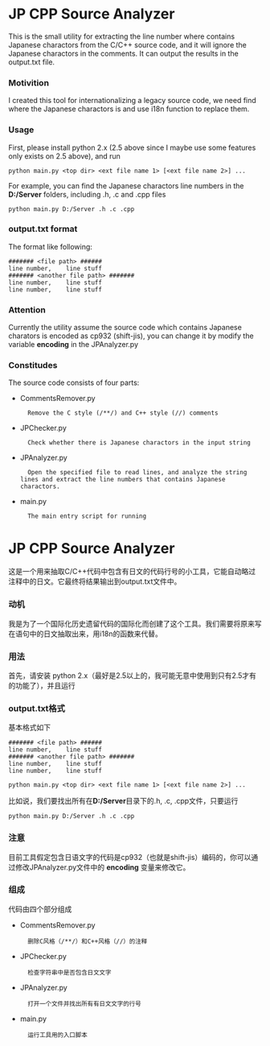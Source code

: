 JP CPP Source Analyzer
======================

This is the small utility for extracting the line number where contains Japanese charactors from the C/C++ source code, and it will ignore the Japanese charactors in the comments. It can output the results in the output.txt file.

### Motivition
I created this tool for internationalizing a legacy source code, we need find where the Japanese charactors is and use i18n function to replace them.

### Usage
First, please install python 2.x (2.5 above since I maybe use some features only exists on 2.5 above), and run

    python main.py <top dir> <ext file name 1> [<ext file name 2>] ...

For example, you can find the Japanese charactors line numbers in the **D:/Server** folders, including .h, .c and .cpp files

    python main.py D:/Server .h .c .cpp

### output.txt format
The format like following:

    ####### <file path> ######
    line number,    line stuff
    ####### <another file path> #######
    line number,    line stuff
    line number,    line stuff

### Attention
Currently the utility assume the source code which contains Japanese charators is encoded as cp932 (shift-jis), you can change it by modify the variable **encoding** in the JPAnalyzer.py

### Constitudes
The source code consists of four parts:

* CommentsRemover.py

        Remove the C style (/**/) and C++ style (//) comments

* JPChecker.py

        Check whether there is Japanese charactors in the input string

* JPAnalyzer.py

        Open the specified file to read lines, and analyze the string lines and extract the line numbers that contains Japanese charactors.

* main.py

        The main entry script for running

JP CPP Source Analyzer
======================

这是一个用来抽取C/C++代码中包含有日文的代码行号的小工具，它能自动略过注释中的日文。它最终将结果输出到output.txt文件中。

### 动机
我是为了一个国际化历史遗留代码的国际化而创建了这个工具。我们需要将原来写在语句中的日文抽取出来，用i18n的函数来代替。

### 用法
首先，请安装 python 2.x（最好是2.5以上的，我可能无意中使用到只有2.5才有的功能了），并且运行

### output.txt格式
基本格式如下

    ####### <file path> ######
    line number,    line stuff
    ####### <another file path> #######
    line number,    line stuff
    line number,    line stuff

    python main.py <top dir> <ext file name 1> [<ext file name 2>] ...

比如说，我们要找出所有在**D:/Server**目录下的.h, .c, .cpp文件，只要运行

    python main.py D:/Server .h .c .cpp

### 注意
目前工具假定包含日语文字的代码是cp932（也就是shift-jis）编码的，你可以通过修改JPAnalyzer.py文件中的 **encoding** 变量来修改它。

### 组成
代码由四个部分组成

* CommentsRemover.py

        删除C风格（/**/）和C++风格（//）的注释

* JPChecker.py

        检查字符串中是否包含日文文字

* JPAnalyzer.py

        打开一个文件并找出所有有日文文字的行号

* main.py

        运行工具用的入口脚本
